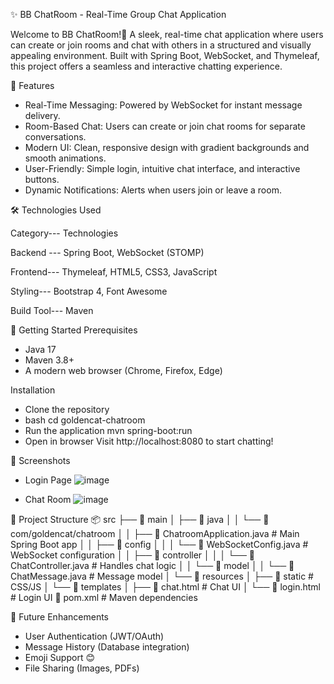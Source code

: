 ✨ BB ChatRoom - Real-Time Group Chat Application

Welcome to BB ChatRoom!🚀 A sleek, real-time chat application where users can create or join rooms and chat with others in a structured and visually appealing environment. Built with Spring Boot, WebSocket, and Thymeleaf, this project offers a seamless and interactive chatting experience.

🎨 Features
- Real-Time Messaging: Powered by WebSocket for instant message delivery.
- Room-Based Chat: Users can create or join chat rooms for separate conversations.
- Modern UI: Clean, responsive design with gradient backgrounds and smooth animations.
- User-Friendly: Simple login, intuitive chat interface, and interactive buttons.
- Dynamic Notifications: Alerts when users join or leave a room.

🛠 Technologies Used

Category---	         Technologies

Backend	---           Spring Boot, WebSocket (STOMP)

Frontend---       Thymeleaf, HTML5, CSS3, JavaScript

Styling---	           Bootstrap 4, Font Awesome

Build Tool---	       Maven
 
🚀 Getting Started
Prerequisites
- Java 17
- Maven 3.8+
- A modern web browser (Chrome, Firefox, Edge)

Installation
- Clone the repository
- bash
   cd goldencat-chatroom
- Run the application
   mvn spring-boot:run
- Open in browser
   Visit http://localhost:8080 to start chatting!

📸 Screenshots
- Login Page
![image](https://github.com/user-attachments/assets/597de2c2-3fd4-464d-b127-ab4fda84717b)


- Chat Room
![image](https://github.com/user-attachments/assets/c7006516-6d09-4df9-b98f-72bb306a6b6b)


🔧 Project Structure
📦 src
├── 📂 main
│   ├── 📂 java
│   │   └── 📂 com/goldencat/chatroom
│   │       ├── 📜 ChatroomApplication.java       # Main Spring Boot app
│   │       ├── 📂 config
│   │       │   └── 📜 WebSocketConfig.java       # WebSocket configuration
│   │       ├── 📂 controller
│   │       │   └── 📜 ChatController.java       # Handles chat logic
│   │       └── 📂 model
│   │           └── 📜 ChatMessage.java          # Message model
│   └── 📂 resources
│       ├── 📂 static                             # CSS/JS
│       └── 📂 templates
│           ├── 📜 chat.html                      # Chat UI
│           └── 📜 login.html                     # Login UI
📜 pom.xml                                        # Maven dependencies


🎯 Future Enhancements
- User Authentication (JWT/OAuth)
- Message History (Database integration)
- Emoji Support 😊
- File Sharing (Images, PDFs)
